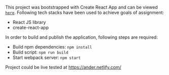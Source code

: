 This project was bootstrapped with Create React App and can be viewed [`here`](https://ander.netlify.com/).
Following tech stacks have been used to achieve goals of assignment:
- React JS library
- create-react-app

In order to build and publish the application, following steps are required:
- Build npm dependencies: `npm install`
- Build script: `npm run build`
- Start webpack server: `npm start`

Project could be live tested at https://ander.netlify.com/
